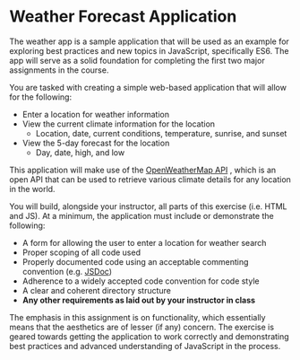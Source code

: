# Weather Forecast Application

The weather app is a sample application that will be used as an example for exploring best practices and new topics in JavaScript, specifically ES6. The app will serve as a solid foundation for completing the first two major assignments in the course.

You are tasked with creating a simple web-based application that will allow for the following:

- Enter a location for weather information
- View the current climate information for the location
  - Location, date, current conditions, temperature, sunrise, and sunset
- View the 5-day forecast for the location
  - Day, date, high, and low

This application will make use of the [OpenWeatherMap API](https://openweathermap.org/appid) , which is an open API that can be used to retrieve various climate details for any location in the world.

You will build, alongside your instructor, all parts of this exercise (i.e. HTML and JS). At a minimum, the application must include or demonstrate the following:

- A form for allowing the user to enter a location for weather search
- Proper scoping of all code used
- Properly documented code using an acceptable commenting convention (e.g. [JSDoc](http://usejsdoc.org/))
- Adherence to a widely accepted code convention for code style
- A clear and coherent directory structure
- **Any other requirements as laid out by your instructor in class**

The emphasis in this assignment is on functionality, which essentially means that the aesthetics are of lesser (if any) concern. The exercise is geared towards getting the application to work correctly and demonstrating best practices and advanced understanding of JavaScript in the process.
